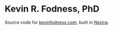 # Kevin R. Fodness, PhD

Source code for [kevinfodness.com](https://www.kevinfodness.com), built in [Nextra](https://nextra.site).
